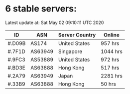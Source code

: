 # 6 stable servers:

Latest update at: Sat May 02 09:10:11 UTC 2020

| ID | ASN | Server Country | Online |
| -- | --- | -------------- | ------ |
| #.D09B | AS174 | United States | 957 hrs |
| #.7F1D | AS63949 | Singapore | 1044 hrs |
| #.9FC3 | AS53889 | United States | 972 hrs |
| #.BD3E | AS63888 | Hong Kong | 517 hrs |
| #.2A79 | AS63949 | Japan | 2281 hrs |
| #.33B9 | AS63888 | Hong Kong | 50 hrs |

